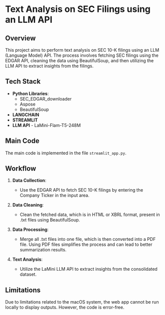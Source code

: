# Text Analysis on SEC Filings using an LLM API

## Overview

This project aims to perform text analysis on SEC 10-K filings using an LLM (Language Model) API. The process involves fetching SEC filings using the EDGAR API, cleaning the data using BeautifulSoup, and then utilizing the LLM API to extract insights from the filings.

## Tech Stack

- **Python Libraries**:
  - SEC_EDGAR_downloader
  - Aspose
  - BeautifulSoup
- **LANGCHAIN**
- **STREAMLIT**
- **LLM API** - LaMini-Flam-T5-248M

## Main Code

The main code is implemented in the file `streamlit_app.py`.

## Workflow

1. **Data Collection**: 
   - Use the EDGAR API to fetch SEC 10-K filings by entering the Company Ticker in the input area.

2. **Data Cleaning**:
   - Clean the fetched data, which is in HTML or XBRL format, present in .txt files using BeautifulSoup.

3. **Data Processing**:
   - Merge all .txt files into one file, which is then converted into a PDF file. Using PDF files simplifies the process and can lead to better summarization results.

4. **Text Analysis**:
   - Utilize the LaMini LLM API to extract insights from the consolidated dataset.

## Limitations

Due to limitations related to the macOS system, the web app cannot be run locally to display outputs. However, the code is error-free.

